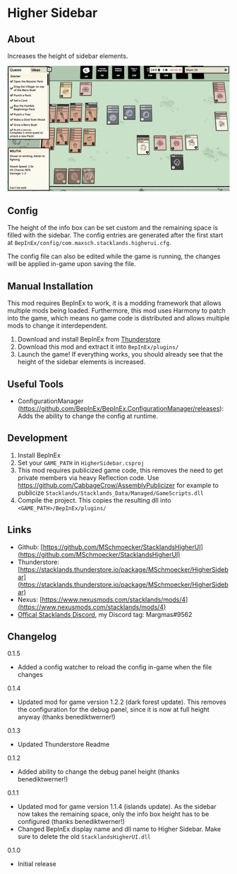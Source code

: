 # Higher Sidebar
## About
Increases the height of sidebar elements.

![Showcase](https://raw.githubusercontent.com/MSchmoecker/StacklandsHigherUI/master/Docs/Showcase.png)

## Config
The height of the info box can be set custom and the remaining space is filled with the sidebar.
The config entries are generated after the first start at `BepInEx/config/com.maxsch.stacklands.higherui.cfg`.

The config file can also be edited while the game is running, the changes will be applied in-game upon saving the file.


## Manual Installation
This mod requires BepInEx to work, it is a modding framework that allows multiple mods being loaded.
Furthermore, this mod uses Harmony to patch into the game, which means no game code is distributed and allows multiple mods to change it interdependent.

1. Download and install BepInEx from [Thunderstore](https://stacklands.thunderstore.io/package/BepInEx/BepInExPack_Stacklands)
3. Download this mod and extract it into `BepInEx/plugins/`
4. Launch the game! If everything works, you should already see that the height of the sidebar elements is increased.


## Useful Tools
- ConfigurationManager (https://github.com/BepInEx/BepInEx.ConfigurationManager/releases): Adds the ability to change the config at runtime.


## Development
1. Install BepInEx
2. Set your `GAME_PATH` in `HigherSidebar.csproj`
3. This mod requires publicized game code, this removes the need to get private members via heavy Reflection code. Use https://github.com/CabbageCrow/AssemblyPublicizer for example to publicize `Stacklands/Stacklands_Data/Managed/GameScripts.dll`
4. Compile the project. This copies the resulting dll into `<GAME_PATH>/BepInEx/plugins/`


## Links
- Github: [https://github.com/MSchmoecker/StacklandsHigherUI](https://github.com/MSchmoecker/StacklandsHigherUI)
- Thunderstore: [https://stacklands.thunderstore.io/package/MSchmoecker/HigherSidebar](https://stacklands.thunderstore.io/package/MSchmoecker/HigherSidebar)
- Nexus: [https://www.nexusmods.com/stacklands/mods/4](https://www.nexusmods.com/stacklands/mods/4)
- [Offical Stacklands Discord](https://discord.gg/sokpop), my Discord tag: Margmas#9562


## Changelog
0.1.5
- Added a config watcher to reload the config in-game when the file changes

0.1.4
- Updated mod for game version 1.2.2 (dark forest update). This removes the configuration for the debug panel, since it is now at full height anyway (thanks benediktwerner!)

0.1.3
- Updated Thunderstore Readme

0.1.2
- Added ability to change the debug panel height (thanks benediktwerner!)

0.1.1
- Updated mod for game version 1.1.4 (islands update). As the sidebar now takes the remaining space, only the info box height has to be configured (thanks benediktwerner!)
- Changed BepInEx display name and dll name to Higher Sidebar. Make sure to delete the old `StacklandsHigherUI.dll`

0.1.0
- Initial release
